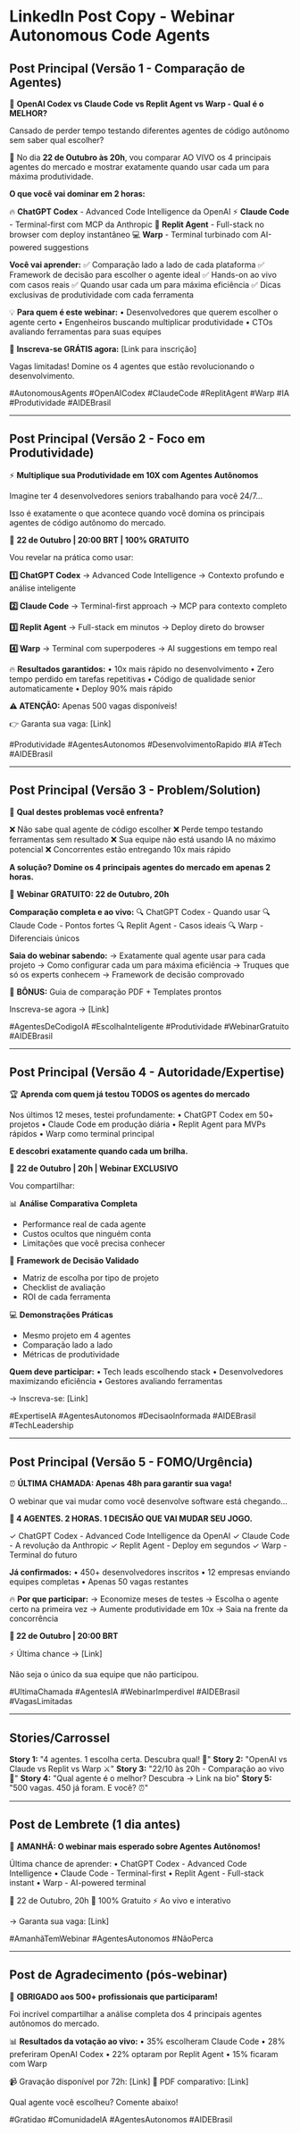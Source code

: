 # LinkedIn Post Copy - Webinar Autonomous Code Agents

## Post Principal (Versão 1 - Comparação de Agentes)

🤖 **OpenAI Codex vs Claude Code vs Replit Agent vs Warp - Qual é o MELHOR?**

Cansado de perder tempo testando diferentes agentes de código autônomo sem saber qual escolher?

🎯 No dia **22 de Outubro às 20h**, vou comparar AO VIVO os 4 principais agentes do mercado e mostrar exatamente quando usar cada um para máxima produtividade.

**O que você vai dominar em 2 horas:**

🔥 **ChatGPT Codex** - Advanced Code Intelligence da OpenAI
⚡ **Claude Code** - Terminal-first com MCP da Anthropic
🚀 **Replit Agent** - Full-stack no browser com deploy instantâneo
💻 **Warp** - Terminal turbinado com AI-powered suggestions

**Você vai aprender:**
✅ Comparação lado a lado de cada plataforma
✅ Framework de decisão para escolher o agente ideal
✅ Hands-on ao vivo com casos reais
✅ Quando usar cada um para máxima eficiência
✅ Dicas exclusivas de produtividade com cada ferramenta

💡 **Para quem é este webinar:**
• Desenvolvedores que querem escolher o agente certo
• Engenheiros buscando multiplicar produtividade
• CTOs avaliando ferramentas para suas equipes

📅 **Inscreva-se GRÁTIS agora:**
[Link para inscrição]

Vagas limitadas! Domine os 4 agentes que estão revolucionando o desenvolvimento.

#AutonomousAgents #OpenAICodex #ClaudeCode #ReplitAgent #Warp #IA #Produtividade #AIDEBrasil

---

## Post Principal (Versão 2 - Foco em Produtividade)

⚡ **Multiplique sua Produtividade em 10X com Agentes Autônomos**

Imagine ter 4 desenvolvedores seniors trabalhando para você 24/7...

Isso é exatamente o que acontece quando você domina os principais agentes de código autônomo do mercado.

🎯 **22 de Outubro | 20:00 BRT | 100% GRATUITO**

Vou revelar na prática como usar:

**1️⃣ ChatGPT Codex**
→ Advanced Code Intelligence
→ Contexto profundo e análise inteligente

**2️⃣ Claude Code**
→ Terminal-first approach
→ MCP para contexto completo

**3️⃣ Replit Agent**
→ Full-stack em minutos
→ Deploy direto do browser

**4️⃣ Warp**
→ Terminal com superpoderes
→ AI suggestions em tempo real

🔥 **Resultados garantidos:**
• 10x mais rápido no desenvolvimento
• Zero tempo perdido em tarefas repetitivas
• Código de qualidade senior automaticamente
• Deploy 90% mais rápido

**⚠️ ATENÇÃO:** Apenas 500 vagas disponíveis!

👉 Garanta sua vaga: [Link]

#Produtividade #AgentesAutonomos #DesenvolvimentoRapido #IA #Tech #AIDEBrasil

---

## Post Principal (Versão 3 - Problem/Solution)

🤔 **Qual destes problemas você enfrenta?**

❌ Não sabe qual agente de código escolher
❌ Perde tempo testando ferramentas sem resultado
❌ Sua equipe não está usando IA no máximo potencial
❌ Concorrentes estão entregando 10x mais rápido

**A solução? Domine os 4 principais agentes do mercado em apenas 2 horas.**

📅 **Webinar GRATUITO: 22 de Outubro, 20h**

**Comparação completa e ao vivo:**
🔍 ChatGPT Codex - Quando usar
🔍 Claude Code - Pontos fortes
🔍 Replit Agent - Casos ideais
🔍 Warp - Diferenciais únicos

**Saia do webinar sabendo:**
→ Exatamente qual agente usar para cada projeto
→ Como configurar cada um para máxima eficiência
→ Truques que só os experts conhecem
→ Framework de decisão comprovado

🎁 **BÔNUS:** Guia de comparação PDF + Templates prontos

Inscreva-se agora → [Link]

#AgentesDeCodigoIA #EscolhaInteligente #Produtividade #WebinarGratuito #AIDEBrasil

---

## Post Principal (Versão 4 - Autoridade/Expertise)

🏆 **Aprenda com quem já testou TODOS os agentes do mercado**

Nos últimos 12 meses, testei profundamente:
• ChatGPT Codex em 50+ projetos
• Claude Code em produção diária
• Replit Agent para MVPs rápidos
• Warp como terminal principal

**E descobri exatamente quando cada um brilha.**

📅 **22 de Outubro | 20h | Webinar EXCLUSIVO**

Vou compartilhar:

📊 **Análise Comparativa Completa**
- Performance real de cada agente
- Custos ocultos que ninguém conta
- Limitações que você precisa conhecer

🎯 **Framework de Decisão Validado**
- Matriz de escolha por tipo de projeto
- Checklist de avaliação
- ROI de cada ferramenta

💻 **Demonstrações Práticas**
- Mesmo projeto em 4 agentes
- Comparação lado a lado
- Métricas de produtividade

**Quem deve participar:**
• Tech leads escolhendo stack
• Desenvolvedores maximizando eficiência
• Gestores avaliando ferramentas

→ Inscreva-se: [Link]

#ExpertiseIA #AgentesAutonomos #DecisaoInformada #AIDEBrasil #TechLeadership

---

## Post Principal (Versão 5 - FOMO/Urgência)

⏰ **ÚLTIMA CHAMADA: Apenas 48h para garantir sua vaga!**

O webinar que vai mudar como você desenvolve software está chegando...

**🤖 4 AGENTES. 2 HORAS. 1 DECISÃO QUE VAI MUDAR SEU JOGO.**

✓ ChatGPT Codex - Advanced Code Intelligence da OpenAI
✓ Claude Code - A revolução da Anthropic
✓ Replit Agent - Deploy em segundos
✓ Warp - Terminal do futuro

**Já confirmados:**
• 450+ desenvolvedores inscritos
• 12 empresas enviando equipes completas
• Apenas 50 vagas restantes

🔥 **Por que participar:**
→ Economize meses de testes
→ Escolha o agente certo na primeira vez
→ Aumente produtividade em 10x
→ Saia na frente da concorrência

**📅 22 de Outubro | 20:00 BRT**

⚡ Última chance → [Link]

Não seja o único da sua equipe que não participou.

#UltimaChamada #AgentesIA #WebinarImperdivel #AIDEBrasil #VagasLimitadas

---

## Stories/Carrossel

**Story 1:** "4 agentes. 1 escolha certa. Descubra qual! 🤖"
**Story 2:** "OpenAI vs Claude vs Replit vs Warp ⚔️"
**Story 3:** "22/10 às 20h - Comparação ao vivo 🔴"
**Story 4:** "Qual agente é o melhor? Descubra → Link na bio"
**Story 5:** "500 vagas. 450 já foram. E você? ⏰"

---

## Post de Lembrete (1 dia antes)

🔔 **AMANHÃ: O webinar mais esperado sobre Agentes Autônomos!**

Última chance de aprender:
• ChatGPT Codex - Advanced Code Intelligence
• Claude Code - Terminal-first
• Replit Agent - Full-stack instant
• Warp - AI-powered terminal

📅 22 de Outubro, 20h
🎯 100% Gratuito
⚡ Ao vivo e interativo

→ Garanta sua vaga: [Link]

#AmanhãTemWebinar #AgentesAutonomos #NãoPerca

---

## Post de Agradecimento (pós-webinar)

🙏 **OBRIGADO aos 500+ profissionais que participaram!**

Foi incrível compartilhar a análise completa dos 4 principais agentes autônomos do mercado.

📊 **Resultados da votação ao vivo:**
• 35% escolheram Claude Code
• 28% preferiram OpenAI Codex
• 22% optaram por Replit Agent
• 15% ficaram com Warp

📹 Gravação disponível por 72h: [Link]
📄 PDF comparativo: [Link]

Qual agente você escolheu? Comente abaixo!

#Gratidao #ComunidadeIA #AgentesAutonomos #AIDEBrasil